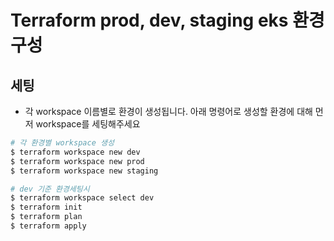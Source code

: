 # Terraform prod, dev, staging eks 환경 구성

## 세팅

- 각 workspace 이름별로 환경이 생성됩니다. 아래 명령어로 생성할 환경에 대해 먼저 workspace를 세팅해주세요

```bash
# 각 환경별 workspace 생성
$ terraform workspace new dev
$ terraform workspace new prod
$ terraform workspace new staging

# dev 기준 환경세팅시
$ terraform workspace select dev
$ terraform init
$ terraform plan
$ terraform apply
```
